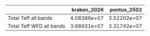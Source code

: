 |                          |   kraken_2026 |   pontus_2502 |
|:-------------------------|--------------:|--------------:|
| Total Teff all bands     |   4.08386e+07 |   3.52202e+07 |
| Total Teff WFD all bands |   3.68931e+07 |   3.31742e+07 |
